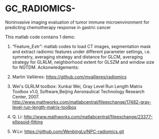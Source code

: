 # GC_RADIOMICS-
Noninvasive imaging evaluation of tumor immune microenvironment for predicting chemotherapy response in gastric cancer

This matlab code contains 1 demo:

1. “Feature_Extr”: matlab codes to load CT images, segmentation mask and extract radiomic features under different parameter settings, i.e. symmetry, averaging strategy and distance for GLCM, averaging strategy for GLRLM, neighborhood extent for GLSZM and window size for NGTDM.
Ackonwledgements:

1. Martin Vallières: https://github.com/mvallieres/radiomics
2. Wei's GLRLM toolbox: Xunkai Wei, Gray Level Run Length Matrix Toolbox v1.0, Software,Beijing Aeronautical Technology Research Center,  2007. http://www.mathworks.com/matlabcentral/fileexchange/17482-gray-level-run-length-matrix-toolbox
3. Q. Li: http://www.mathworks.com/matlabcentral/fileexchange/23377-ellipsoid-fitting
4. W.Lv: https://github.com/WenbingLv/NPC-radiomics.git
